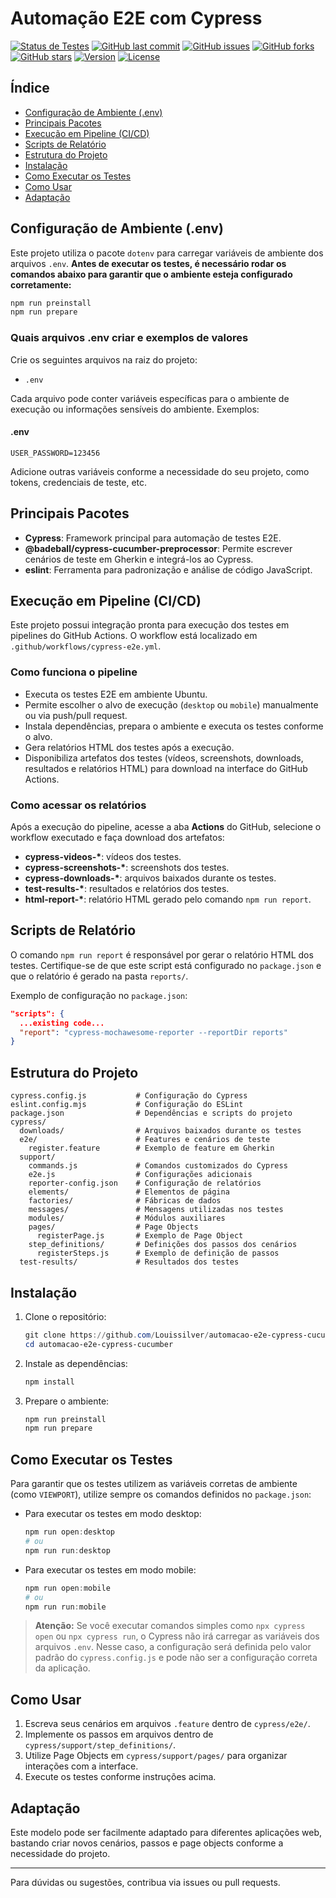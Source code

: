 # Automação E2E com Cypress

[![Status de Testes](https://github.com/Louissilver/automacao-e2e-cypress-cucumber/actions/workflows/cypress-e2e.yml/badge.svg)](https://github.com/Louissilver/automacao-e2e-cypress-cucumber/actions)
[![GitHub last commit](https://img.shields.io/github/last-commit/Louissilver/automacao-e2e-cypress-cucumber)](https://github.com/Louissilver/automacao-e2e-cypress-cucumber/commits/main)
[![GitHub issues](https://img.shields.io/github/issues/Louissilver/automacao-e2e-cypress-cucumber)](https://github.com/Louissilver/automacao-e2e-cypress-cucumber/issues)
[![GitHub forks](https://img.shields.io/github/forks/Louissilver/automacao-e2e-cypress-cucumber?style=social)](https://github.com/Louissilver/automacao-e2e-cypress-cucumber/network/members)
[![GitHub stars](https://img.shields.io/github/stars/Louissilver/automacao-e2e-cypress-cucumber?style=social)](https://github.com/Louissilver/automacao-e2e-cypress-cucumber/stargazers)
[![Version](https://img.shields.io/badge/version-1.0.0-brightgreen.svg)](https://github.com/Louissilver/automacao-e2e-cypress-cucumber)
[![License](https://img.shields.io/badge/license-ISC-blue.svg)](LICENSE)

## Índice

- [Configuração de Ambiente (.env)](#configuração-de-ambiente-env)
- [Principais Pacotes](#principais-pacotes)
- [Execução em Pipeline (CI/CD)](#execução-em-pipeline-cicd)
- [Scripts de Relatório](#scripts-de-relatório)
- [Estrutura do Projeto](#estrutura-do-projeto)
- [Instalação](#instalação)
- [Como Executar os Testes](#como-executar-os-testes)
- [Como Usar](#como-usar)
- [Adaptação](#adaptação)

## Configuração de Ambiente (.env)

Este projeto utiliza o pacote `dotenv` para carregar variáveis de ambiente dos arquivos `.env`.
**Antes de executar os testes, é necessário rodar os comandos abaixo para garantir que o ambiente esteja configurado corretamente:**

```powershell
npm run preinstall
npm run prepare
```

### Quais arquivos .env criar e exemplos de valores

Crie os seguintes arquivos na raiz do projeto:

- `.env`

Cada arquivo pode conter variáveis específicas para o ambiente de execução ou informações sensíveis do ambiente. Exemplos:

#### .env

```env
USER_PASSWORD=123456
```

Adicione outras variáveis conforme a necessidade do seu projeto, como tokens, credenciais de teste, etc.

## Principais Pacotes

- **Cypress**: Framework principal para automação de testes E2E.
- **@badeball/cypress-cucumber-preprocessor**: Permite escrever cenários de teste em Gherkin e integrá-los ao Cypress.
- **eslint**: Ferramenta para padronização e análise de código JavaScript.

## Execução em Pipeline (CI/CD)

Este projeto possui integração pronta para execução dos testes em pipelines do GitHub Actions. O workflow está localizado em `.github/workflows/cypress-e2e.yml`.

### Como funciona o pipeline

- Executa os testes E2E em ambiente Ubuntu.
- Permite escolher o alvo de execução (`desktop` ou `mobile`) manualmente ou via push/pull request.
- Instala dependências, prepara o ambiente e executa os testes conforme o alvo.
- Gera relatórios HTML dos testes após a execução.
- Disponibiliza artefatos dos testes (vídeos, screenshots, downloads, resultados e relatórios HTML) para download na interface do GitHub Actions.

### Como acessar os relatórios

Após a execução do pipeline, acesse a aba **Actions** do GitHub, selecione o workflow executado e faça download dos artefatos:

- **cypress-videos-\***: vídeos dos testes.
- **cypress-screenshots-\***: screenshots dos testes.
- **cypress-downloads-\***: arquivos baixados durante os testes.
- **test-results-\***: resultados e relatórios dos testes.
- **html-report-\***: relatório HTML gerado pelo comando `npm run report`.

## Scripts de Relatório

O comando `npm run report` é responsável por gerar o relatório HTML dos testes. Certifique-se de que este script está configurado no `package.json` e que o relatório é gerado na pasta `reports/`.

Exemplo de configuração no `package.json`:

```json
"scripts": {
  ...existing code...
  "report": "cypress-mochawesome-reporter --reportDir reports"
}
```

## Estrutura do Projeto

```
cypress.config.js           # Configuração do Cypress
eslint.config.mjs           # Configuração do ESLint
package.json                # Dependências e scripts do projeto
cypress/
  downloads/                # Arquivos baixados durante os testes
  e2e/                      # Features e cenários de teste
    register.feature        # Exemplo de feature em Gherkin
  support/
    commands.js             # Comandos customizados do Cypress
    e2e.js                  # Configurações adicionais
    reporter-config.json    # Configuração de relatórios
    elements/               # Elementos de página
    factories/              # Fábricas de dados
    messages/               # Mensagens utilizadas nos testes
    modules/                # Módulos auxiliares
    pages/                  # Page Objects
      registerPage.js       # Exemplo de Page Object
    step_definitions/       # Definições dos passos dos cenários
      registerSteps.js      # Exemplo de definição de passos
  test-results/             # Resultados dos testes
```

## Instalação

1. Clone o repositório:
   ```powershell
   git clone https://github.com/Louissilver/automacao-e2e-cypress-cucumber
   cd automacao-e2e-cypress-cucumber
   ```
2. Instale as dependências:

   ```powershell
   npm install
   ```

3. Prepare o ambiente:
   ```powershell
   npm run preinstall
   npm run prepare
   ```

## Como Executar os Testes

Para garantir que os testes utilizem as variáveis corretas de ambiente (como `VIEWPORT`), utilize sempre os comandos definidos no `package.json`:

- Para executar os testes em modo desktop:
  ```powershell
  npm run open:desktop
  # ou
  npm run run:desktop
  ```
- Para executar os testes em modo mobile:
  ```powershell
  npm run open:mobile
  # ou
  npm run run:mobile
  ```

> **Atenção:**
> Se você executar comandos simples como `npx cypress open` ou `npx cypress run`, o Cypress não irá carregar as variáveis dos arquivos `.env`.
> Nesse caso, a configuração será definida pelo valor padrão do `cypress.config.js` e pode não ser a configuração correta da aplicação.

## Como Usar

1. Escreva seus cenários em arquivos `.feature` dentro de `cypress/e2e/`.
2. Implemente os passos em arquivos dentro de `cypress/support/step_definitions/`.
3. Utilize Page Objects em `cypress/support/pages/` para organizar interações com a interface.
4. Execute os testes conforme instruções acima.

## Adaptação

Este modelo pode ser facilmente adaptado para diferentes aplicações web, bastando criar novos cenários, passos e page objects conforme a necessidade do projeto.

---

Para dúvidas ou sugestões, contribua via issues ou pull requests.
